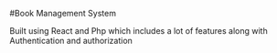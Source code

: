 #Book Management System 

Built using React and Php which includes a lot of features along with Authentication and authorization